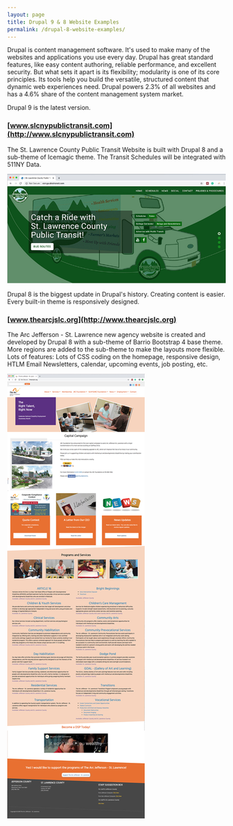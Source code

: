 ```yaml
---
layout: page
title: Drupal 9 & 8 Website Examples
permalink: /drupal-8-website-examples/
---
```


Drupal is content management software. It's used to make many of the websites and applications you use every day. Drupal has great standard features, like easy content authoring, reliable performance, and excellent security. But what sets it apart is its flexibility; modularity is one of its core principles. Its tools help you build the versatile, structured content that dynamic web experiences need. Drupal powers 2.3% of all websites and has a 4.6% share of the content management system market.

Drupal 9 is the latest version. 

### [www.slcnypublictransit.com](http://www.slcnypublictransit.com)

The St. Lawrence County Public Transit Website is built with Drupal 8 and a sub-theme of Icemagic theme. The Transit Schedules will
be integrated with 511NY Data.

[![Site Home](/images/publicTransitHome1.jpg "slcnypublictransit.com Home")](http://www.slcnypublictransit.com)

Drupal 8 is the biggest update in Drupal's history. Creating content is easier. Every built-in theme is responsively designed. 

### [www.thearcjslc.org](http://www.thearcjslc.org)

The Arc Jefferson - St. Lawrence new agency website is created and developed by Drupal 8 with a sub-theme of Barrio Bootstrap 4 base theme. More regions are added to the sub-theme to make the layouts more flexible. Lots of features: Lots of CSS coding on the homepage, responsive design,
HTLM Email Newsletters, calendar, upcoming events, job posting, etc.

[![Site Home](/images/thearcjslc1.jpg "thearcjslc.org Home")](http://www.thearcjslc.org)
